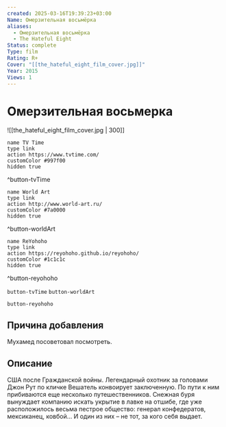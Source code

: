 ```yaml
---
created: 2025-03-16T19:39:23+03:00
Name: Омерзительная восьмëрка
aliases:
  - Омерзительная восьмëрка
  - The Hateful Eight
Status: complete
Type: film
Rating: R+
Cover: "[[the_hateful_eight_film_cover.jpg]]"
Year: 2015
Views: 1
---
```


# Омерзительная восьмерка

![[the_hateful_eight_film_cover.jpg | 300]]


```button
name TV Time
type link
action https://www.tvtime.com/
customColor #997f00
hidden true
```
^button-tvTime

```button
name World Art
type link
action http://www.world-art.ru/
customColor #7a0000
hidden true
```
^button-worldArt

```button
name ReYohoho
type link
action https://reyohoho.github.io/reyohoho/
customColor #1c1c1c
hidden true
```
^button-reyohoho



`button-tvTime` `button-worldArt`

`button-reyohoho`


## Причина добавления

Мухамед посоветовал посмотреть.


## Описание

США после Гражданской войны. Легендарный охотник за головами Джон Рут по кличке Вешатель конвоирует заключенную. По пути к ним прибиваются еще несколько путешественников. Снежная буря вынуждает компанию искать укрытие в лавке на отшибе, где уже расположилось весьма пестрое общество: генерал конфедератов, мексиканец, ковбой… И один из них – не тот, за кого себя выдает.
